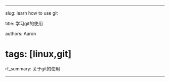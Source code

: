---

slug: learn how to use git

title: 学习git的使用

authors: Aaron

# tags: [linux,git]

rf_summary: 关于git的使用

---